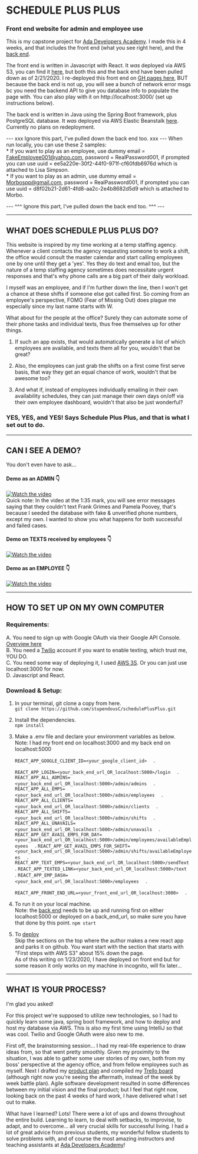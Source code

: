 # SCHEDULE PLUS PLUS
### Front end website for admin and employee use

This is my capstone project for <a href="https://adadevelopersacademy.org">Ada Developers Academy</a>.  I made this in 4 weeks, and that includes the front end (what you see right here), and the [back end](https://github.com/stupendousC/schedule).  

The front end is written in Javascript with React.  It _was_ deployed via AWS S3, you can find it [here](http://schedplusplus.s3-website-us-west-2.amazonaws.com/), but both this and the back end have been pulled down as of 2/21/2020.  I re-deployed this front end on [GH pages here](https://stupendousc.github.io/schedulePlusPlus/), BUT because the back end is not up, you will see a bunch of network error msgs bc you need the backend API to give you database info to populate the page with.  You can also play with it on http://localhost:3000/ (set up instructions below).

The back end is written in Java using the Spring Boot framework, plus PostgreSQL database.  It _was_ deployed via AWS Elastic Beanstalk [here](http://schedplusplusbackend.us-west-2.elasticbeanstalk.com/).  Currently no plans on redeployment.

--- xxx Ignore this part, I've pulled down the back end too. xxx ---
When run locally, you can use these 2 samples:  
    * If you want to play as an employee, use dummy email = FakeEmployee001@yahoo.com, password = RealPassword001, if prompted you can use uuid = ee5a220e-30f2-44f0-971f-cf60fdb6976d which is attached to Lisa Simpson.  
    * If you want to play as an admin, use dummy email = Morbospp@gmail.com, password = RealPassword001, if prompted you can use uuid = d8f02b21-2d61-4fd8-aa2c-2e4b8682d5d9 which is attached to Morbo.
    
--- ^^^  Ignore this part, I've pulled down the back end too. ^^^ ---

***

## WHAT DOES SCHEDULE PLUS PLUS DO?

This website is inspired by my time working at a temp staffing agency.  Whenever a client contacts the agency requesting someone to work a shift, the office would consult the master calendar and start calling employees one by one until they get a 'yes'.  Yes they do text and email too, but the nature of a temp staffing agency sometimes does necessitate urgent responses and that's why phone calls are a big part of their daily workload.

I myself was an employee, and if I'm further down the line, then I won't get a chance at these shifts if someone else got called first.  So coming from an employee's perspective, FOMO (Fear of Missing Out) does plague me especially since my last name starts with W.

What about for the people at the office?  Surely they can automate some of their phone tasks and individual texts, thus free themselves up for other things.  

1. If such an app exists, that would automatically generate a list of which employees are available, and texts them all for you, wouldn't that be great?  

2. Also, the employees can just grab the shifts on a first come first serve basis, that way they get an equal chance of work, wouldn't that be awesome too?  

3. And what if, instead of employees individually emailing in their own availability schedules, they can just manage their own days on/off via their own employee dashboard, wouldn't that also be just wonderful?

### YES, YES, and YES!   Says Schedule Plus Plus, and that is what I set out to do.

***

## CAN I SEE A DEMO?

You don't even have to ask... 
#### Demo as an ADMIN 👇  
[![Watch the video](https://img.youtube.com/vi/_9Q1ofPxcDg/hqdefault.jpg)](https://youtu.be/_9Q1ofPxcDg)  
Quick note: In the video at the 1:35 mark, you will see error messages saying that they couldn't text Frank Grimes and Pamela Poovey, that's because I seeded the database with fake & unverified phone numbers, except my own.  I wanted to show you what happens for both successful and failed cases.  

#### Demo on TEXTS received by employees 👇
[![Watch the video](https://img.youtube.com/vi/rvT_r7Nze6g/hqdefault.jpg)](https://youtu.be/rvT_r7Nze6g)

#### Demo as an EMPLOYEE 👇
[![Watch the video](https://img.youtube.com/vi/TMOkfiG8SKQ/hqdefault.jpg)](https://youtu.be/TMOkfiG8SKQ)

***

## HOW TO SET UP ON MY OWN COMPUTER
### Requirements: 
A. You need to sign up with Google OAuth via their Google API Console.  [Overview here](https://developers.google.com/identity/protocols/OAuth2)  
B. You need a [Twilio](https://www.twilio.com/) account if you want to enable texting, which trust me, YOU DO.  
C. You need some way of deploying it, I used [AWS 3S](https://aws.amazon.com/s3/?nc2=h_ql_prod_fs_s3).  Or you can just use localhost:3000 for now.  
D. Javascript and React.

### Download & Setup:
1. In your terminal, git clone a copy from here.  
    `git clone https://github.com/stupendousC/schedulePlusPlus.git`

2. Install the dependencies.  
    `npm install`

3. Make a .env file and declare your environment variables as below.  
  Note: I had my front end on localhost:3000 and my back end on localhost:5000  

    `REACT_APP_GOOGLE_CLIENT_ID=<your_google_client_id>  ` . 

    `REACT_APP_LOGIN=<your_back_end_url_OR_localhost:5000>/login  ` . 
    `REACT_APP_ALL_ADMINS=<your_back_end_url_OR_localhost:5000>/admin/admins  ` . 
    `REACT_APP_ALL_EMPS=<your_back_end_url_OR_localhost:5000>/admin/employees  ` . 
    `REACT_APP_ALL_CLIENTS=<your_back_end_url_OR_localhost:5000>/admin/clients  ` . 
    `REACT_APP_ALL_SHIFTS=<your_back_end_url_OR_localhost:5000>/admin/shifts  ` . 
    `REACT_APP_ALL_UNAVAILS=<your_back_end_url_OR_localhost:5000>/admin/unavails  ` . 
    `REACT_APP_GET_AVAIL_EMPS_FOR_DAY=<your_back_end_url_OR_localhost:5000>/admin/employees/availableEmployees  ` . 
    `REACT_APP_GET_AVAIL_EMPS_FOR_SHIFT=<your_back_end_url_OR_localhost:5000>/admin/shifts/availableEmployees  ` .  
    `REACT_APP_TEXT_EMPS=<your_back_end_url_OR_localhost:5000>/sendText  ` . 
    `REACT_APP_TEXTED_LINK=<your_back_end_url_OR_localhost:5000>/text  ` . 
    `REACT_APP_EMP_DASH=<your_back_end_url_OR_localhost:5000>/employees  ` . 

    `REACT_APP_FRONT_END_URL=<your_front_end_url_OR_localhost:3000>  ` . 
  
4. To run it on your local machine.  
  Note: the [back end](https://github.com/stupendousC/schedule) needs to be up and running first on either localhost:5000 or deployed on a back_end_url, so make sure you have that done by this point.
    `npm start`

5. To [deploy](https://medium.com/dailyjs/a-guide-to-deploying-your-react-app-with-aws-s3-including-https-a-custom-domain-a-cdn-and-58245251f081)  
  Skip the sections on the top where the author makes a new react app and parks it on github.  You want start with the section that starts with "First steps with AWS S3" about 15% down the page.   
  As of this writing on 1/23/2020, I have deployed on front end but for some reason it only works on my machine in incognito, will fix later...

***

## WHAT IS YOUR PROCESS?

I'm glad you asked!  

For this project we're supposed to utilize new technologies, so I had to quickly learn some java, spring boot framework, and how to deploy and host my database via AWS.  This is also my first time using IntelliJ so that was cool.  Twilio and Google OAuth were also new to me.  

First off, the brainstorming session... I had my real-life experience to draw ideas from, so that went pretty smoothly. Given my proximity to the situation, I was able to gather some user stories of my own, both from my boss' perspective at the agency office, and from fellow employees such as myself.  Next I drafted my [product plan](https://gist.github.com/stupendousC/d3046c125289f5071d1c3627355a928a) and compiled my [Trello board](https://trello.com/b/Q2nqP0Re/capstone) (although right now you're seeing the aftermath, instead of the week by week battle plan).  Agile software development resulted in some differences between my initial vision and the final product; but I feel that right now, looking back on the past 4 weeks of hard work, I have delivered what I set out to make.

What have I learned?  Lots!  There were a lot of ups and downs throughout the entire build.  Learning to learn, to deal with setbacks, to improvise, to adapt, and to overcome... all very crucial skills for successful living.  I had a lot of great advice from previous students, my wonderful fellow students to solve problems with, and of course the most amazing instructors and teaching assistants at [Ada Developers Academy](https://adadevelopersacademy.org)!
